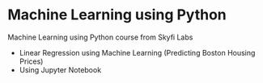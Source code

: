 # Machine Learning using Python #
Machine Learning using Python course from Skyfi Labs
- Linear Regression using Machine Learning (Predicting Boston Housing Prices)
- Using Jupyter Notebook

